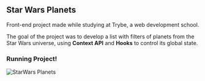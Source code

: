## Star Wars Planets

Front-end project made while studying at Trybe, a web development school.

The goal of the project was to develop a list with filters of planets from the Star Wars universe, using __Context API__ and __Hooks__ to control its global state.

### Running Project!

![StarWars Planets](https://user-images.githubusercontent.com/88805423/156948261-181710a7-0a1f-48c8-97d3-a0cbdf75a422.gif)
